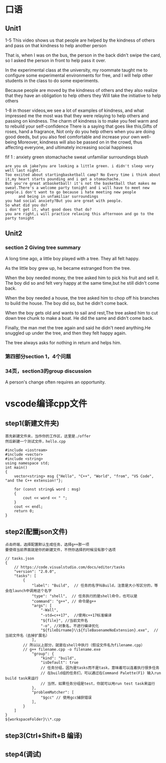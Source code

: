 # 口语
## Unit1
1-5
This video shows us that people are helped by the kindness of others and pass on that kindness to help another person

That is, when I was on the bus, the person in the back didn't swipe the card, so I asked the person in front to help pass it over.

In the experimental class at the university, my roommate taught me to configure some experimental environments for free,
 and I will help other students in the class to do some experiments.

Because people are moved by the kindness of others and they also realize that they have an obligation to help others
they Will take the initiative to help others

1-8
in thoser videos,we see a lot of examples of kindness,
and what impressed me the most was that they were relaying to help others and passing on kindness.
The charm of kindness is to make you feel warm and to rebuild your self-confidence
There is a saying that goes like this,Gifts of roses, hand a fragrance,
Not only do you help others when you are doing good deeds, but you also feel comfortable and increase your own well-being
Moreover, kindness will also be passed on in the crowd, thus affecting everyone, and ultimately increasing social happiness


fif 1 : anxiety green stomachache sweat unfamiliar surroundings blush

	are you ok jake?you are looking a little green. i didn't sleep very well last night.   
	Too excited about startingbasketball camp? No Every time i think about it,my heart starts pounding and i get a stomachache.
	But you're great atbasketball! it's not the basketball that makes me sweat.There's a welcome party tonight and i will have to meet new people.i don't want to go because i hate meeting new people 
          and being in unfamiliar surroundings
	you had social anxiety?But you are great with people.
	So what did you do?
	i don't get it, what good does that do?
	you are right,i will practice relaxing this afternoon and go to the party tonight

## Unit2
### section 2  Giving tree summary
A long time ago, a little boy played with a tree. They all felt happy.

As the little boy grew up, he became estranged from the tree.

When the boy needed money, the tree asked him to pick his fruit and sell it. The boy did so and felt very happy at the same time,but he still didn't come back.

When the boy needed a house, the tree asked him to chop off his branches to build the house. The boy did so, but he didn't come back.

When the boy gets old and wants to sail and rest,The tree asked him to cut down tree chunk to make a boat. He did the same and didn't come back.

Finally, the man met the tree again and said he didn't need anything.He snuggled up under the tree, and then they felt happy again.

The tree always asks for nothing in return and helps him.

### 第四部分section 1，4个问题

### 34页，section3的group discussion
A person's change often requires an opportunity.


# vscode编译cpp文件
## step1(新建文件夹)
	首先新建文件夹，当作你的工作区，这里是./offer
	然后新建一个测试文件，hello.cpp

	#include <iostream>
	#include <vector>
	#include <string>
	using namespace std;
	int main()
	{
		vector<string> msg {"Hello", "C++", "World", "from", "VS Code", "and the C++ extension!"};

		for (const string& word : msg)
		{
			cout << word << " ";
		}
		cout << endl;
		return 0;
	}
	
## step2(配置json文件)
	点击终端，选择配置默认生成任务，选择g++那一项
	要使得当前界面就是你的新建文件，不然你选择的时候没有那个选项

	// tasks.json
	{
		// https://code.visualstudio.com/docs/editor/tasks
		"version": "2.0.0",
		"tasks": [
			{
				"label": "Build",  // 任务的名字叫Build，注意是大小写区分的，等会在launch中调用这个名字
				"type": "shell",  // 任务执行的是shell命令，也可以是
				"command": "g++", // 命令是g++
				"args": [
					"-Wall",
					"-std=c++17",  //使用c++17标准编译
					"${file}", //当前文件名
					"-o", //对象名，不进行编译优化
					"${fileDirname}\\${fileBasenameNoExtension}.exe",  //当前文件名（去掉扩展名）
				],
			// 所以以上部分，就是在shell中执行（假设文件名为filename.cpp）
			// g++ filename.cpp -o filename.exe
				"group": { 
					"kind": "build",
					"isDefault": true   
					// 任务分组，因为是tasks而不是task，意味着可以连着执行很多任务
					// 在build组的任务们，可以通过在Command Palette(F1) 输入run build task来运行
					// 当然，如果任务分组是test，你就可以用run test task来运行 
				},
				"problemMatcher": [
					"$gcc" // 使用gcc捕获错误
				],
			}
		]
	}
	${workspaceFolder}\\*.cpp

## step3(Ctrl+Shift+B 编译)

## step4(调试)



